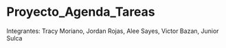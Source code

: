 # Proyecto_Agenda_Tareas
Integrantes: Tracy Moriano, Jordan Rojas, Alee Sayes, Victor Bazan, Junior Sulca
